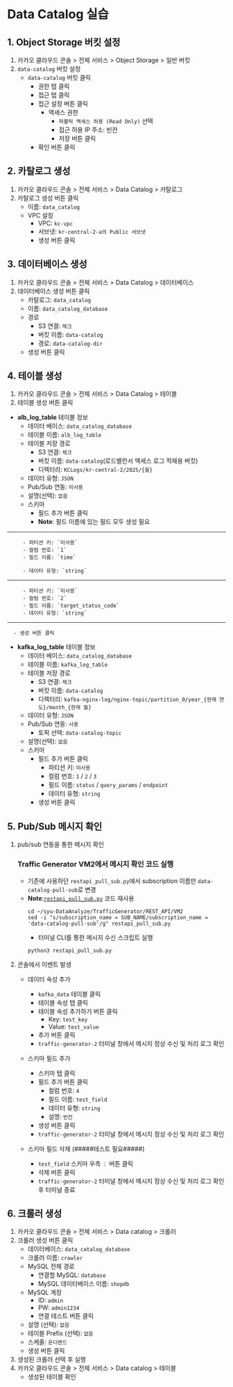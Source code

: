 # Data Catalog 실습


## 1. Object Storage 버킷 설정
1. 카카오 클라우드 콘솔 > 전체 서비스 > Object Storage > 일반 버킷
2. `data-catalog` 버킷 설정
      - `data-catalog` 버킷 클릭
         - 권한 탭 클릭
         - 접근 탭 클릭
         - 접근 설정 버튼 클릭
            - 액세스 권한
               - `퍼블릭 액세스 허용 (Read Only)` 선택
               - 접근 허용 IP 주소: 빈칸
               - 저장 버튼 클릭
         - 확인 버튼 클릭
     

## 2. 카탈로그 생성
1. 카카오 클라우드 콘솔 > 전체 서비스 > Data Catalog > 카탈로그
2. 카탈로그 생성 버튼 클릭
   - 이름: `data_catalog`
   - VPC 설정
      - VPC: `kc-vpc`
      - 서브넷: `kr-central-2-a의 Public 서브넷`
      - 생성 버튼 클릭


## 3. 데이터베이스 생성
1. 카카오 클라우드 콘솔 > 전체 서비스 > Data Catalog > 데이터베이스
2. 데이터베이스 생성 버튼 클릭
   - 카탈로그: `data_catalog`
   - 이름: `data_catalog_database`
   - 경로
      - S3 연결: `체크`
      - 버킷 이름: `data-catalog`
      - 경로: `data-catalog-dir`
   - 생성 버튼 클릭


## 4. 테이블 생성
1. 카카오 클라우드 콘솔 > 전체 서비스 > Data Catalog > 테이블
2. 테이블 생성 버튼 클릭
- **alb_log_table** 테이블 정보
   - 데이터 베이스: `data_catalog_database`
   - 테이블 이름: `alb_log_table`
   - 테이블 저장 경로
      - S3 연결: `체크`
      - 버킷 이름: `data-catalog`(로드밸런서 액세스 로그 적재용 버킷)
      - 디렉터리: `KCLogs/kr-central-2/2025/{월}`
   - 데이터 유형: `JSON`
   - Pub/Sub 연동: `미사용`
   - 설명(선택): `없음` 
   - 스키마
      - 필드 추가 버튼 클릭
      -  **Note**: 필드 이름에 있는 필드 모두 생성 필요
---

         - 파티션 키: `미사용`
         - 컬럼 번호: `1`
         - 필드 이름: `time`
         
         - 데이터 유형: `string`
---

         - 파티션 키: `미사용`
         - 컬럼 번호: `2`
         - 필드 이름: `target_status_code`
         - 데이터 유형: `string`
         
---

      - 생성 버튼 클릭

- **kafka_log_table** 테이블 정보
   - 데이터 베이스: `data_catalog_database`
   - 테이블 이름: `kafka_log_table`
   - 테이블 저장 경로
      - S3 연결: `체크`
      - 버킷 이름: `data-catalog`
      - 디렉터리: `kafka-nginx-log/nginx-topic/partition_0/year_{현재 연도}/month_{현재 월}`
   - 데이터 유형: `JSON`
   - Pub/Sub 연동: `사용`
      - 토픽 선택: `data-catalog-topic`
   - 설명(선택): `없음` 
   - 스키마 
      - 필드 추가 버튼 클릭
         - 파티션 키: `미사용`
         - 컬럼 번호: `1` / `2` / `3`
         - 필드 이름: `status` / `query_params` / `endpoint`
         - 데이터 유형: `string`
      - 생성 버튼 클릭
     

## 5. Pub/Sub 메시지 확인
1. pub/sub 연동을 통한 메시지 확인


   ### Traffic Generator VM2에서 메시지 확인 코드 실행
   - 기존에 사용하던 `restapi_pull_sub.py`에서 subscription 이름만 `data-catalog-pull-sub`로 변경
   - **Note**:[`restapi_pull_sub.py`](https://github.com/kakaocloud-edu/tutorial/blob/main/DataAnalyzeCourse/src/TrafficGenerator/REST_API/VM2/restapi_pull_sub.py) 코드 재사용
      ```
      cd ~/syu-DataAnalyze/TrafficGenerator/REST_API/VM2
      sed -i "s/subscription_name = SUB_NAME/subscription_name = 'data-catalog-pull-sub'/g" restapi_pull_sub.py
      ```
      - 터미널 CLI를 통한 메시지 수신 스크립트 실행
      ```
      python3 restapi_pull_sub.py
      ```

1. 콘솔에서 이벤트 발생
   - 데이터 속성 추가
      - `kafka_data` 테이블 클릭
      - 테이블 속성 탭 클릭
      - 테이블 속성 추가하기 버튼 클릭
         - Key: `test_key`
         - Value: `test_value`
      - 추가 버튼 클릭
      - `traffic-generator-2` 터미널 창에서 메시지 정상 수신 및 처리 로그 확인

   - 스키마 필드 추가
      - 스키마 탭 클릭
      - 필드 추가 버튼 클릭
         - 컬럼 번호: `4`
         - 필드 이름: `test_field`
         - 데이터 유형: `string`
         - 설명: `빈칸`
      - 생성 버튼 클릭
      - `traffic-generator-2` 터미널 창에서 메시지 정상 수신 및 처리 로그 확인

   - 스키마 필드 삭제 (#####테스트 필요#####)
      - `test_field` 스키마 우측 `⋮` 버튼 클릭
      - 삭제 버튼 클릭
      - `traffic-generator-2` 터미널 창에서 메시지 정상 수신 및 처리 로그 확인 후 터미널 종료
   

## 6. 크롤러 생성
1. 카카오 클라우드 콘솔 > 전체 서비스 > Data catalog > 크롤러
2. 크롤러 생성 버튼 클릭
    - 데이터베이스: `data_catalog_database`
    - 크롤러 이름: `crawler`
    - MySQL 전체 경로
        - 연결할 MySQL: `database`
        - MySQL 데이터베이스 이름: `shopdb`
    - MySQL 계정
        - ID: `admin`
        - PW: `admin1234`
        - 연결 테스트 버튼 클릭
    - 설명 (선택): `없음`
    - 테이블 Prefix (선택): `없음`
    - 스케줄: `온디멘드`
    - 생성 버튼 클릭
4. 생성된 크롤러 선택 후 실행
5. 카카오 클라우드 콘솔 > 전체 서비스 > Data catalog > 테이블
      - 생성된 테이블 확인

